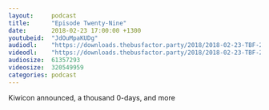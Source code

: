 ```yaml
---
layout:     podcast
title:      "Episode Twenty-Nine"
date:       2018-02-23 17:00:00 +1300
youtubeid:  "JdOuMpaKUDg"
audiodl:    "https://downloads.thebusfactor.party/2018/2018-02-23-TBF-29.mp3"
videodl:    "https://downloads.thebusfactor.party/2018/2018-02-23-TBF-29.mp4"
audiosize:  61357293
videosize:  320549959
categories: podcast
---
```

Kiwicon announced, a thousand 0-days, and more
